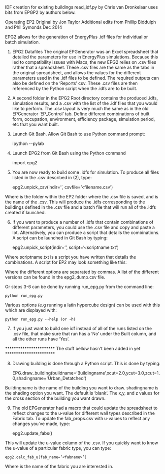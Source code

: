 IDF creation for existing buildings
read_idf.py by Chris van Dronkelaar
uses bits from EPGP2 by authors below.

Operating EP2
Original by Jon Taylor
Additional edits from Phillip Biddulph and Phil Symonds
Dec 2014

EPG2 allows for the generation of EnergyPlus .idf files for individual or batch simulation.

1) EPG2 Datafiles
The original EPGenerator was an Excel spreadsheet that detailed the parameters for use in EnergyPlus simulations. Because this led to compatibility issues with Macs, the new EPG2 relies on .csv files rather that a spreadsheet. These .csv files are the same as the tabs in the original spreadsheet, and allows the values for the different parameters used in the .idf files to be defined. The required outputs can also be defined on the ‘Reports’ csv.  These .csv files are then referenced by the Python script when the .idfs are to be built.

2)	 A second folder in the EPG2 Root directory contains the produced .idfs, simulation results, and a .csv with the list of the .idf files that you would like to perform. 
The .csv layout is very much the same as in the old EPGenerator ‘EP_Control’ tab. 
Define different combinations of built form, occupation, environment, efficiency package, simulation period, etc that you want built.

3) Launch Git Bash. Allow Git Bash to use Python command prompt:

	ipython --pylab

4) Launch EPG2 from Git Bash using the Python command
	
	import epg2

5) You are now ready to build some .idfs for simulation. To produce all files listed in the .csv described in (2), type:

 	epg2.unpick_csv(indir=’<folder name>’, csvfile=’<filename.csv’)

Where <foldername> is the folder within the EP2 folder where the .csv file is saved, and <filename> is the name of the .csv.
This will produce the .idfs corresponding to the buildings defined in the .csv file and a batch file that will run all of the .idfs created if launched.

6) If you want to produce a number of .idfs that contain combinations of different parameters, you could use the .csv file and copy and paste a lot. Alternatively, you can produce a script that details the combinations. A script can be launched in Git Bash by typing:

	epg2.unpick_script(indir=’<folder name>’, script=’<scriptname.txt’)

Where scriptname.txt is a script you have written that details the combinations. A script for EP2 may look something like this:

Where the different options are separated by commas. A list of the different versions can be found in the epg2_dump.csv file.

Or steps 3-6 can be done by running run_epg.py from the command line:

	python run_epg.py

Various options (e.g running a latin hypercube design) can be used with this which are displayed with:
	
	python run_epg.py --help (or -h) 

7) If you just want to build one idf instead of all of the runs listed on the .csv file, that make sure that run has a ‘No’ under the Built column, and all the other runs have ‘Yes’.


*********************** The stuff bellow hasn't been added in yet ***********************

8) Drawing building is done through a Python script.  This is done by typing:

	EPG.draw_building(buildname=’Buildingname’,xcut=2.0,ycut=3.0,zcut=1.0,shadingname='Urban_Detatched') 

Buildingname is the name of the building you want to draw.
shadingname is the shading option you want. The default is ‘blank’.
The x,y, and z values for the cross section of the building you want drawn.

9) The old EPGenerator had a macro that could update the spreadsheet to reflect changes to the u-value for different wall types described in the Fabric tab. To update the fab_props.csv with u-values to reflect any changes you’ve made, type:

	epg2.update_fabs()

This will update the u-value column of the .csv.  If you quickly want to know the u-value of a particular fabric type, you can type:

	epg2.calc_fab_u(fab_name=’<fabname>’)

Where <fabname> is the name of the fabric you are interested in.
